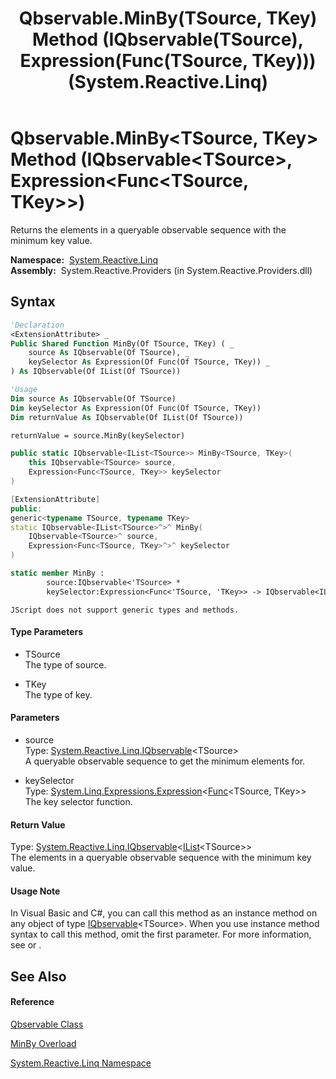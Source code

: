 ﻿---
title: Qbservable.MinBy(TSource, TKey) Method (IQbservable(TSource), Expression(Func(TSource, TKey))) (System.Reactive.Linq)
TOCTitle: MinBy(TSource, TKey) Method (IQbservable(TSource), Expression(Func(TSource, TKey)))
ms:assetid: M:System.Reactive.Linq.Qbservable.MinBy``2(System.Reactive.Linq.IQbservable{``0},System.Linq.Expressions.Expression{System.Func{``0,``1}})
ms:mtpsurl: https://msdn.microsoft.com/en-us/library/Hh229055(v=VS.103)
ms:contentKeyID: 36068472
ms.date: 06/28/2011
mtps_version: v=VS.103
dev_langs:
- vb
- csharp
- c++
- fsharp
- jscript
---

# Qbservable.MinBy\<TSource, TKey\> Method (IQbservable\<TSource\>, Expression\<Func\<TSource, TKey\>\>)

Returns the elements in a queryable observable sequence with the minimum key value.

**Namespace:**  [System.Reactive.Linq](hh211929\(v=vs.103\).md)  
**Assembly:**  System.Reactive.Providers (in System.Reactive.Providers.dll)

## Syntax

``` vb
'Declaration
<ExtensionAttribute> _
Public Shared Function MinBy(Of TSource, TKey) ( _
    source As IQbservable(Of TSource), _
    keySelector As Expression(Of Func(Of TSource, TKey)) _
) As IQbservable(Of IList(Of TSource))
```

``` vb
'Usage
Dim source As IQbservable(Of TSource)
Dim keySelector As Expression(Of Func(Of TSource, TKey))
Dim returnValue As IQbservable(Of IList(Of TSource))

returnValue = source.MinBy(keySelector)
```

``` csharp
public static IQbservable<IList<TSource>> MinBy<TSource, TKey>(
    this IQbservable<TSource> source,
    Expression<Func<TSource, TKey>> keySelector
)
```

``` c++
[ExtensionAttribute]
public:
generic<typename TSource, typename TKey>
static IQbservable<IList<TSource>^>^ MinBy(
    IQbservable<TSource>^ source, 
    Expression<Func<TSource, TKey>^>^ keySelector
)
```

``` fsharp
static member MinBy : 
        source:IQbservable<'TSource> * 
        keySelector:Expression<Func<'TSource, 'TKey>> -> IQbservable<IList<'TSource>> 
```

``` jscript
JScript does not support generic types and methods.
```

#### Type Parameters

  - TSource  
    The type of source.

<!-- end list -->

  - TKey  
    The type of key.

#### Parameters

  - source  
    Type: [System.Reactive.Linq.IQbservable](hh229328\(v=vs.103\).md)\<TSource\>  
    A queryable observable sequence to get the minimum elements for.  

<!-- end list -->

  - keySelector  
    Type: [System.Linq.Expressions.Expression](https://msdn.microsoft.com/en-us/library/Bb335710)\<[Func](https://msdn.microsoft.com/en-us/library/Bb549151)\<TSource, TKey\>\>  
    The key selector function.  

#### Return Value

Type: [System.Reactive.Linq.IQbservable](hh229328\(v=vs.103\).md)\<[IList](https://msdn.microsoft.com/en-us/library/5y536ey6)\<TSource\>\>  
The elements in a queryable observable sequence with the minimum key value.  

#### Usage Note

In Visual Basic and C\#, you can call this method as an instance method on any object of type [IQbservable](hh229328\(v=vs.103\).md)\<TSource\>. When you use instance method syntax to call this method, omit the first parameter. For more information, see [](https://msdn.microsoft.com/en-us/library/Bb384936) or [](https://msdn.microsoft.com/en-us/library/Bb383977).

## See Also

#### Reference

[Qbservable Class](hh211693\(v=vs.103\).md)

[MinBy Overload](hh229760\(v=vs.103\).md)

[System.Reactive.Linq Namespace](hh211929\(v=vs.103\).md)

